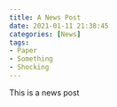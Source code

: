 ```yaml
---
title: A News Post
date: 2021-01-11 21:38:45
categories: [News]
tags:
- Paper
- Something
- Shocking
---
```


This is a news post
